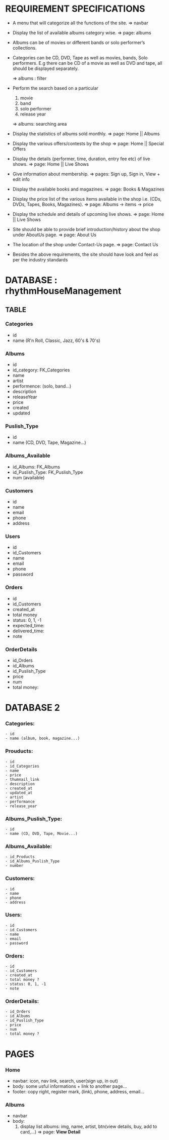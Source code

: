 # REQUIREMENT SPECIFICATIONS

- A menu that will categorize all the functions of the site. => navbar

- Display the list of available albums category wise. => page: albums

- Albums can be of movies or different bands or solo performer’s collections.

- Categories can be CD, DVD, Tape as well as movies, bands, Solo performers. E.g there can be CD of a movie as well as DVD and tape, all should be displayed separately.

  => albums : filter

- Perform the search based on a particular

  1. movie
  2. band
  3. solo performer
  4. release year

  => albums: searching area

- Display the statistics of albums sold monthly. => page: Home || Albums

- Display the various offers/contests by the shop => page: Home || Special Offers
 
- Display the details (performer, time, duration, entry fee etc) of live shows. => page: Home || Live Shows

- Give information about membership. => pages: Sign up, Sign in, View + edit info

- Display the available books and magazines. => page: Books & Magazines

- Display the price list of the various items available in the shop i.e. (CDs, DVDs, Tapes, Books, Magazines). => page: Albums -> items -> price

- Display the schedule and details of upcoming live shows. => page: Home || Live Shows

- Site should be able to provide brief introduction/history about the shop under AboutUs page. => page: About Us

- The location of the shop under Contact-Us page. => page: Contact Us

- Besides the above requirements, the site should have look and feel as per the industry standards

# DATABASE : rhythmHouseManagement

## TABLE

### Categories

- id
- name (R'n Roll, Classic, Jazz, 60's & 70's)

### Albums

- id
- id_category: FK_Categories
- name
- artist
- performence: (solo, band...)
- description
- releaseYear
- price
- created
- updated

### Puslish_Type

- id
- name (CD, DVD, Tape, Magazine...)

### Albums_Available

- id_Albums: FK_Albums
- id_Puslish_Type: FK_Puslish_Type
- num (available)

### Customers

- id
- name
- email
- phone
- address

### Users

- id
- id_Customers
- name
- email
- phone
- password

### Orders

- id
- id_Customers
- created_at
- total money
- status: 0, 1, -1
- expected_time:
- delivered_time:
- note

### OrderDetails

- id_Orders
- id_Albums
- id_Puslish_Type
- price
- num
- total money:


# DATABASE 2 


### Categories:
	- id
	- name (album, book, magazine...)
### Prouducts:
	- id
	- id_Categories
	- name
	- price
	- thumnail_link
	- description
	- created_at
	- updated_at
	- artist
	- performance
	- release_year

### Albums_Puslish_Type:
	- id
	- name (CD, DVD, Tape, Movie...)

### Albums_Available: 
	- id_Products
	- id_Albums_Puslish_Type
	- number

### Customers:
	- id
	- name
	- phone
	- address

### Users: 
	- id
	- id_Customers
	- name
	- email
	- password
	
### Orders:
	- id
	- id_Customers
	- created_at
	- total money ?
	- status: 0, 1, -1
	- note

### OrderDetails:
	- id_Orders
	- id_Albums
	- id_Puslish_Type
	- price
	- num
	- total money ?


# PAGES

### Home

- navbar: icon, nav link, search, user(sign up, in out)
- body: some usful informations + link to another page...
- footer: copy right, register mark, (link), phone, address, email...

### Albums

- navbar
- body:
  1. display list albums: img, name, artist, btn(view details, buy, add to card,...) => page: <b>View Detail</b>
